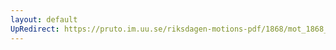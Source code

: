 ```yaml
---
layout: default
UpRedirect: https://pruto.im.uu.se/riksdagen-motions-pdf/1868/mot_1868__ak__129.pdf
---
```

